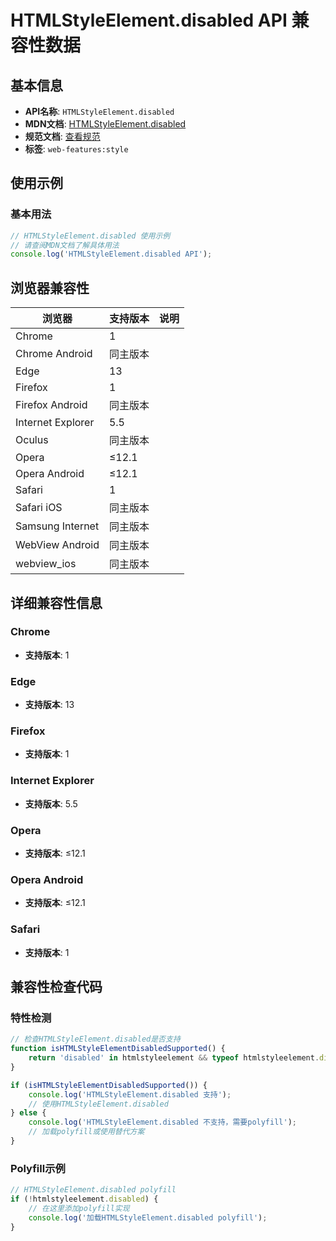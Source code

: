 # HTMLStyleElement.disabled API 兼容性数据

## 基本信息

- **API名称**: `HTMLStyleElement.disabled`
- **MDN文档**: [HTMLStyleElement.disabled](https://developer.mozilla.org/docs/Web/API/HTMLStyleElement/disabled)
- **规范文档**: [查看规范](https://html.spec.whatwg.org/multipage/semantics.html#dom-style-disabled)
- **标签**: `web-features:style`

## 使用示例

### 基本用法

```javascript
// HTMLStyleElement.disabled 使用示例
// 请查阅MDN文档了解具体用法
console.log('HTMLStyleElement.disabled API');
```

## 浏览器兼容性

| 浏览器 | 支持版本 | 说明 |
|--------|----------|------|
| Chrome | 1 |  |
| Chrome Android | 同主版本 |  |
| Edge | 13 |  |
| Firefox | 1 |  |
| Firefox Android | 同主版本 |  |
| Internet Explorer | 5.5 |  |
| Oculus | 同主版本 |  |
| Opera | ≤12.1 |  |
| Opera Android | ≤12.1 |  |
| Safari | 1 |  |
| Safari iOS | 同主版本 |  |
| Samsung Internet | 同主版本 |  |
| WebView Android | 同主版本 |  |
| webview_ios | 同主版本 |  |

## 详细兼容性信息

### Chrome

- **支持版本**: 1

### Edge

- **支持版本**: 13

### Firefox

- **支持版本**: 1

### Internet Explorer

- **支持版本**: 5.5

### Opera

- **支持版本**: ≤12.1

### Opera Android

- **支持版本**: ≤12.1

### Safari

- **支持版本**: 1

## 兼容性检查代码

### 特性检测

```javascript
// 检查HTMLStyleElement.disabled是否支持
function isHTMLStyleElementDisabledSupported() {
    return 'disabled' in htmlstyleelement && typeof htmlstyleelement.disabled === 'function';
}

if (isHTMLStyleElementDisabledSupported()) {
    console.log('HTMLStyleElement.disabled 支持');
    // 使用HTMLStyleElement.disabled
} else {
    console.log('HTMLStyleElement.disabled 不支持，需要polyfill');
    // 加载polyfill或使用替代方案
}
```

### Polyfill示例

```javascript
// HTMLStyleElement.disabled polyfill
if (!htmlstyleelement.disabled) {
    // 在这里添加polyfill实现
    console.log('加载HTMLStyleElement.disabled polyfill');
}
```

